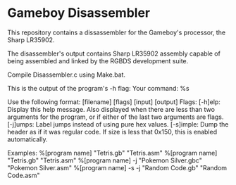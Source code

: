 # Gameboy Disassembler
This repository contains a dissassembler for the Gameboy's processor, the Sharp LR35902.

The disassembler's output contains Sharp LR35902 assembly capable of being assembled and linked by the RGBDS development suite.

Compile Disassembler.c using Make.bat.

This is the output of the program's -h flag:
Your command:
%s

Use the following format:
[filename] [flags] [input] [output]
Flags:
[-h]elp: Display this help message. Also displayed when there are less than two arguments for the program, or if either of the last two arguments are flags.
[-j]umps: Label jumps instead of using pure hex values.
[-s]imple: Dump the header as if it was regular code. If size is less that 0x150, this is enabled automatically.

Examples:
%[program name] "Tetris.gb" "Tetris.asm"
%[program name] "Tetris.gb" "Tetris.asm"
%[program name] -j "Pokemon Silver.gbc" "Pokemon Silver.asm"
%[program name] -s -j "Random Code.gb" "Random Code.asm"
